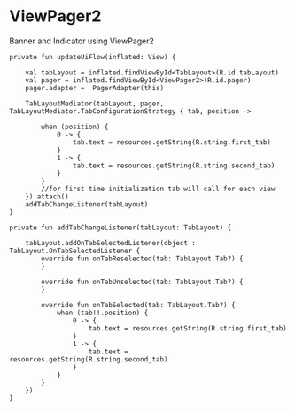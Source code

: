 # ViewPager2
Banner and Indicator using ViewPager2




    private fun updateUiFlow(inflated: View) {

        val tabLayout = inflated.findViewById<TabLayout>(R.id.tabLayout)
        val pager = inflated.findViewById<ViewPager2>(R.id.pager)
        pager.adapter =  PagerAdapter(this)

        TabLayoutMediator(tabLayout, pager, TabLayoutMediator.TabConfigurationStrategy { tab, position ->

            when (position) {
                0 -> {
                    tab.text = resources.getString(R.string.first_tab)
                }
                1 -> {
                    tab.text = resources.getString(R.string.second_tab)
                }
            }
            //for first time initialization tab will call for each view
        }).attach()
        addTabChangeListener(tabLayout)
    }

    private fun addTabChangeListener(tabLayout: TabLayout) {

        tabLayout.addOnTabSelectedListener(object : TabLayout.OnTabSelectedListener {
            override fun onTabReselected(tab: TabLayout.Tab?) {
            }

            override fun onTabUnselected(tab: TabLayout.Tab?) {
            }

            override fun onTabSelected(tab: TabLayout.Tab?) {
                when (tab!!.position) {
                    0 -> {
                        tab.text = resources.getString(R.string.first_tab)
                    }
                    1 -> {
                        tab.text = resources.getString(R.string.second_tab)
                    }
                }
            }
        })
    }

